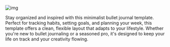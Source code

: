 
![img](https://www.dropbox.com/scl/fi/4sqkaj97pp6p2pr4cku2j/pic.jpg?rlkey=voismjrm0dfnj41rhhgdc08j2&st=veq5hlu6&dl=1)

Stay organized and inspired with this minimalist bullet journal template. Perfect for tracking habits, setting goals, and planning your week, this template offers a clean, flexible layout that adapts to your lifestyle. Whether you're new to bullet journaling or a seasoned pro, it's designed to keep your life on track and your creativity flowing.
